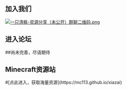 <!DOCTYPE html>
<html>
  <head>
    <div class="main">
            <h2>加入我们</h2>
            <a href="https://mc113.x.yupoo.com/32714396?uid=1" target="_blank"><img src="http://pic.yupoo.com/mc113/5d9a66e1/95504128.png" alt="一只清枫-资源分享（未公开）群聊二维码.png"></a>

<h2>进入论坛</h2>
  ##尚未完善，尽请期待

  <h2>Minecraft资源站</h2>
  #[点此进入，获取海量资源](https://mc113.github.io/xiazai)
